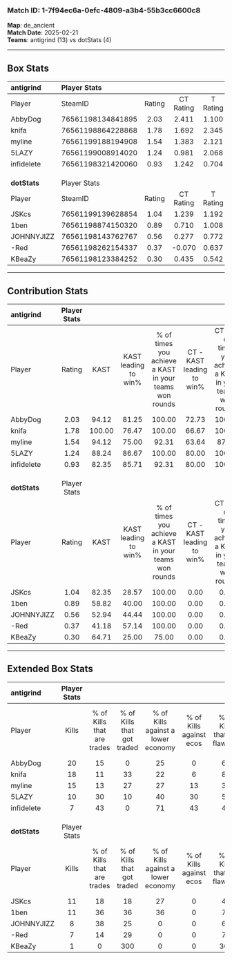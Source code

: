 ### Match ID: 1-7f94ec6a-0efc-4809-a3b4-55b3cc6600c8  
**Map**: de_ancient  
**Match Date**: 2025-02-21  
**Teams**: antigrind (13) vs dotStats (4)  

---  

## Box Stats  

| **antigrind** | Player Stats      |        |           |          |        |       |       |         |        |      |     |
| :- | :- | :-: | :-: | :-: | :-: | :-: | :-: | :-: | :-: | :-: | :-: |
| Player        | SteamID           | Rating | CT Rating | T Rating |  KAST  |  ADR  | Kills | Assists | Deaths | K/D  | HS% |
| AbbyDog       | 76561198134841895 |  2.03  |   2.411   |  1.100   | 94.12  | 116.8 |  20   |    2    |   4    | 5.00 | 50  |
| knifa         | 76561198864228868 |  1.78  |   1.692   |  2.345   | 100.00 | 95.2  |  18   |    4    |   8    | 2.25 | 38  |
| myline        | 76561199188194908 |  1.54  |   1.383   |  2.121   | 94.12  | 74.9  |  15   |    1    |   7    | 2.14 | 60  |
| 5LAZY         | 76561199008914020 |  1.24  |   0.981   |  2.068   | 88.24  | 65.1  |  10   |    6    |   7    | 1.43 | 40  |
| infidelete    | 76561198321420060 |  0.93  |   1.242   |  0.704   | 82.35  | 76.8  |   7   |   12    |   13   | 0.54 | 28  |
|               |                   |        |           |          |        |       |       |         |        |      |     |
|               |                   |        |           |          |        |       |       |         |        |      |     |
|               |                   |        |           |          |        |       |       |         |        |      |     |
| **dotStats**  | Player Stats      |        |           |          |        |       |       |         |        |      |     |
| Player        | SteamID           | Rating | CT Rating | T Rating |  KAST  |  ADR  | Kills | Assists | Deaths | K/D  | HS% |
| JSKcs         | 76561199139628854 |  1.04  |   1.239   |  1.192   | 82.35  | 65.9  |  11   |    2    |   13   | 0.85 | 72  |
| 1ben          | 76561198874150320 |  0.89  |   0.710   |  1.008   | 58.82  | 79.2  |  11   |    4    |   14   | 0.79 | 63  |
| JOHNNYJIZZ    | 76561198143762767 |  0.56  |   0.277   |  0.772   | 52.94  | 52.3  |   8   |    2    |   15   | 0.53 | 50  |
| -Red          | 76561198262154337 |  0.37  |  -0.070   |  0.637   | 41.18  | 51.1  |   7   |    3    |   17   | 0.41 | 71  |
| KBeaZy        | 76561198123384252 |  0.30  |   0.435   |  0.542   | 64.71  | 22.2  |   1   |    4    |   12   | 0.08 | 200 |
---  

## Contribution Stats  

| **antigrind** | Player Stats |        |                      |                                                        |                           |                                                             |                          |                                                            |
| :- | :-: | :-: | :-: | :-: | :-: | :-: | :-: | :-: |
| Player        |    Rating    |  KAST  | KAST leading to win% | % of times you achieve a KAST in your teams won rounds | CT - KAST leading to win% | CT - % of times you achieve a KAST in your teams won rounds | T - KAST leading to win% | T - % of times you achieve a KAST in your teams won rounds |
| AbbyDog       |     2.03     | 94.12  |        81.25         |                         100.00                         |           72.73           |                           100.00                            |          100.00          |                           100.00                           |
| knifa         |     1.78     | 100.00 |        76.47         |                         100.00                         |           66.67           |                           100.00                            |          100.00          |                           100.00                           |
| myline        |     1.54     | 94.12  |        75.00         |                         92.31                          |           63.64           |                            87.50                            |          100.00          |                           100.00                           |
| 5LAZY         |     1.24     | 88.24  |        86.67         |                         100.00                         |           80.00           |                           100.00                            |          100.00          |                           100.00                           |
| infidelete    |     0.93     | 82.35  |        85.71         |                         92.31                          |           80.00           |                           100.00                            |          100.00          |                           80.00                            |
|               |              |        |                      |                                                        |                           |                                                             |                          |                                                            |
|               |              |        |                      |                                                        |                           |                                                             |                          |                                                            |
|               |              |        |                      |                                                        |                           |                                                             |                          |                                                            |
| **dotStats**  | Player Stats |        |                      |                                                        |                           |                                                             |                          |                                                            |
| Player        |    Rating    |  KAST  | KAST leading to win% | % of times you achieve a KAST in your teams won rounds | CT - KAST leading to win% | CT - % of times you achieve a KAST in your teams won rounds | T - KAST leading to win% | T - % of times you achieve a KAST in your teams won rounds |
| JSKcs         |     1.04     | 82.35  |        28.57         |                         100.00                         |           0.00            |                            0.00                             |          44.44           |                           100.00                           |
| 1ben          |     0.89     | 58.82  |        40.00         |                         100.00                         |           0.00            |                            0.00                             |          50.00           |                           100.00                           |
| JOHNNYJIZZ    |     0.56     | 52.94  |        44.44         |                         100.00                         |           0.00            |                            0.00                             |          57.14           |                           100.00                           |
| -Red          |     0.37     | 41.18  |        57.14         |                         100.00                         |           0.00            |                            0.00                             |          66.67           |                           100.00                           |
| KBeaZy        |     0.30     | 64.71  |        25.00         |                         75.00                          |           0.00            |                            0.00                             |          37.50           |                           75.00                            |
---  

## Extended Box Stats  

| **antigrind** | Player Stats |                            |                            |                                    |                         |                              |                                 |        |                             |                                     |                          |                               |                            |
| :- | :-: | :-: | :-: | :-: | :-: | :-: | :-: | :-: | :-: | :-: | :-: | :-: | :-: |
| Player        |    Kills     | % of Kills that are trades | % of Kills that got traded | % of Kills against a lower economy | % of Kills against ecos | % of Kills that are flawless | % of Kills that are close duels | Deaths | % of Deaths that get traded | % of Deaths against a lower economy | % of Deaths against ecos | % of Deaths that are flawless | % of Deaths that are close |
| AbbyDog       |      20      |             15             |             0              |                 25                 |            0            |              60              |                0                |   4    |              0              |                  0                  |            0             |              100              |             0              |
| knifa         |      18      |             11             |             33             |                 22                 |            6            |              89              |                0                |   8    |             38              |                 13                  |            13            |              63               |             0              |
| myline        |      15      |             13             |             27             |                 27                 |           13            |              33              |                7                |   7    |             29              |                 43                  |            14            |              86               |             0              |
| 5LAZY         |      10      |             30             |             10             |                 40                 |           30            |              50              |               10                |   7    |             29              |                 29                  |            0             |              43               |             29             |
| infidelete    |      7       |             43             |             0              |                 71                 |           43            |              43              |                0                |   13   |             38              |                 15                  |            0             |              54               |             15             |
|               |              |                            |                            |                                    |                         |                              |                                 |        |                             |                                     |                          |                               |                            |
|               |              |                            |                            |                                    |                         |                              |                                 |        |                             |                                     |                          |                               |                            |
|               |              |                            |                            |                                    |                         |                              |                                 |        |                             |                                     |                          |                               |                            |
| **dotStats**  | Player Stats |                            |                            |                                    |                         |                              |                                 |        |                             |                                     |                          |                               |                            |
| Player        |    Kills     | % of Kills that are trades | % of Kills that got traded | % of Kills against a lower economy | % of Kills against ecos | % of Kills that are flawless | % of Kills that are close duels | Deaths | % of Deaths that get traded | % of Deaths against a lower economy | % of Deaths against ecos | % of Deaths that are flawless | % of Deaths that are close |
| JSKcs         |      11      |             18             |             18             |                 27                 |            0            |              45              |                9                |   13   |             38              |                 15                  |            8             |              54               |             0              |
| 1ben          |      11      |             36             |             36             |                 36                 |            0            |              73              |                9                |   14   |              7              |                  7                  |            0             |              43               |             0              |
| JOHNNYJIZZ    |      8       |             38             |             25             |                 0                  |            0            |              63              |               25                |   15   |             13              |                 13                  |            0             |              53               |             7              |
| -Red          |      7       |             14             |             29             |                 0                  |            0            |              71              |                0                |   17   |             12              |                 12                  |            0             |              76               |             0              |
| KBeaZy        |      1       |             0              |            300             |                 0                  |            0            |             300              |                0                |   12   |             17              |                 17                  |            0             |              67               |             8              |
